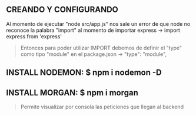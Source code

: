 ## CREANDO Y CONFIGURANDO

Al momento de ejecutar "node src/app.js" nos sale un error de que node no reconoce la palabra "import" al momento de importar express -> import express from 'express'

> Entonces para poder utilizar IMPORT debemos de definir el "type" como tipo "module" en el package.json -> "type": "module",

## INSTALL NODEMON: $ npm i nodemon -D

## INSTALL MORGAN: $ npm i morgan
> Permite visualizar por consola las peticiones que llegan al backend